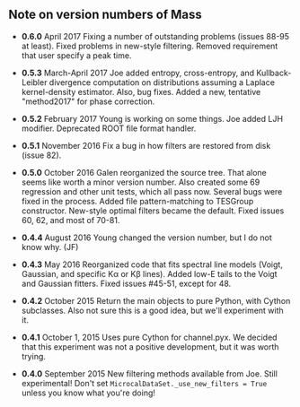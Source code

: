 ## Note on version numbers of Mass
* **0.6.0** April 2017
Fixing a number of outstanding problems (issues 88-95 at least). Fixed problems
in new-style filtering. Removed requirement that user specify a peak time.

* **0.5.3** March-April 2017
Joe added entropy, cross-entropy, and Kullback-Leibler divergence computation
on distributions assuming a Laplace kernel-density estimator. Also, bug fixes.
Added a new, tentative "method2017" for phase correction.

* **0.5.2** February 2017
Young is working on some things.
Joe added LJH modifier. Deprecated ROOT file format handler.

* **0.5.1** November 2016
Fix a bug in how filters are restored from disk (issue 82).

* **0.5.0** October 2016
Galen reorganized the source tree. That alone seems like worth a minor version number.
Also created some 69 regression and other unit tests, which all pass now. Several
bugs were fixed in the process.  Added file pattern-matching to TESGroup constructor.
New-style optimal filters became the default. Fixed issues 60, 62, and most of 70-81.

* **0.4.4** August 2016
Young changed the version number, but I do not know why. (JF)

* **0.4.3** May 2016
Reorganized code that fits spectral line models (Voigt, Gaussian, and specific
    K&alpha; or K&beta; lines). Added low-E tails to the Voigt and Gaussian fitters.
    Fixed issues #45-51, except for 48.

* **0.4.2** October 2015
Return the main objects to pure Python, with Cython subclasses. Also not sure
    this is a good idea, but we'll experiment with it.

* **0.4.1** October 1, 2015
Uses pure Cython for channel.pyx. We decided that this experiment was not a
    positive development, but it was worth trying.

* **0.4.0** September 2015
New filtering methods available from Joe. Still experimental! Don't set
    ```MicrocalDataSet._use_new_filters = True``` unless you know what you're
    doing!
